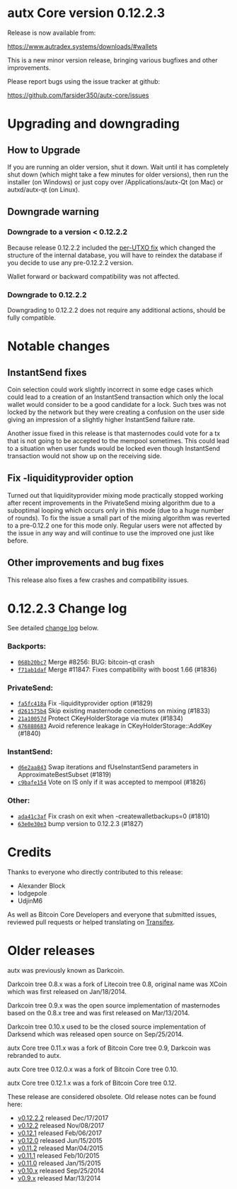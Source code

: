 autx Core version 0.12.2.3
==========================

Release is now available from:

  <https://www.autradex.systems/downloads/#wallets>

This is a new minor version release, bringing various bugfixes and other
improvements.

Please report bugs using the issue tracker at github:

  <https://github.com/farsider350/autx-core/issues>


Upgrading and downgrading
=========================

How to Upgrade
--------------

If you are running an older version, shut it down. Wait until it has completely
shut down (which might take a few minutes for older versions), then run the
installer (on Windows) or just copy over /Applications/autx-Qt (on Mac) or
autxd/autx-qt (on Linux).

Downgrade warning
-----------------

### Downgrade to a version < 0.12.2.2

Because release 0.12.2.2 included the [per-UTXO fix](release-notes/autx/release-notes-0.12.2.2.md#per-utxo-fix)
which changed the structure of the internal database, you will have to reindex
the database if you decide to use any pre-0.12.2.2 version.

Wallet forward or backward compatibility was not affected.

### Downgrade to 0.12.2.2

Downgrading to 0.12.2.2 does not require any additional actions, should be
fully compatible.

Notable changes
===============

InstantSend fixes
-----------------

Coin selection could work slightly incorrect in some edge cases which could
lead to a creation of an InstantSend transaction which only the local wallet
would consider to be a good candidate for a lock. Such txes was not locked by
the network but they were creating a confusion on the user side giving an
impression of a slightly higher InstantSend failure rate.

Another issue fixed in this release is that masternodes could vote for a tx
that is not going to be accepted to the mempool sometimes. This could lead to
a situation when user funds would be locked even though InstantSend transaction
would not show up on the receiving side.

Fix -liquidityprovider option
-----------------------------

Turned out that liquidityprovider mixing mode practically stopped working after
recent improvements in the PrivateSend mixing algorithm due to a suboptimal
looping which occurs only in this mode (due to a huge number of rounds). To fix
the issue a small part of the mixing algorithm was reverted to a pre-0.12.2 one
for this mode only. Regular users were not affected by the issue in any way and
will continue to use the improved one just like before.

Other improvements and bug fixes
--------------------------------

This release also fixes a few crashes and compatibility issues.


0.12.2.3 Change log
===================

See detailed [change log](https://github.com/farsider350/autx-core/compare/v0.12.2.2...autxpay:v0.12.2.3) below.

### Backports:
- [`068b20bc7`](https://github.com/farsider350/autx-core/commit/068b20bc7) Merge #8256: BUG: bitcoin-qt crash
- [`f71ab1daf`](https://github.com/farsider350/autx-core/commit/f71ab1daf) Merge #11847: Fixes compatibility with boost 1.66 (#1836)

### PrivateSend:
- [`fa5fc418a`](https://github.com/farsider350/autx-core/commit/fa5fc418a) Fix -liquidityprovider option (#1829)
- [`d261575b4`](https://github.com/farsider350/autx-core/commit/d261575b4) Skip existing masternode conections on mixing (#1833)
- [`21a10057d`](https://github.com/farsider350/autx-core/commit/21a10057d) Protect CKeyHolderStorage via mutex (#1834)
- [`476888683`](https://github.com/farsider350/autx-core/commit/476888683) Avoid reference leakage in CKeyHolderStorage::AddKey (#1840)

### InstantSend:
- [`d6e2aa843`](https://github.com/farsider350/autx-core/commit/d6e2aa843) Swap iterations and fUseInstantSend parameters in ApproximateBestSubset (#1819)
- [`c9bafe154`](https://github.com/farsider350/autx-core/commit/c9bafe154) Vote on IS only if it was accepted to mempool (#1826)

### Other:
- [`ada41c3af`](https://github.com/farsider350/autx-core/commit/ada41c3af) Fix crash on exit when -createwalletbackups=0 (#1810)
- [`63e0e30e3`](https://github.com/farsider350/autx-core/commit/63e0e30e3) bump version to 0.12.2.3 (#1827)

Credits
=======

Thanks to everyone who directly contributed to this release:

- Alexander Block
- lodgepole
- UdjinM6

As well as Bitcoin Core Developers and everyone that submitted issues,
reviewed pull requests or helped translating on
[Transifex](https://www.transifex.com/projects/p/autx/).


Older releases
==============

autx was previously known as Darkcoin.

Darkcoin tree 0.8.x was a fork of Litecoin tree 0.8, original name was XCoin
which was first released on Jan/18/2014.

Darkcoin tree 0.9.x was the open source implementation of masternodes based on
the 0.8.x tree and was first released on Mar/13/2014.

Darkcoin tree 0.10.x used to be the closed source implementation of Darksend
which was released open source on Sep/25/2014.

autx Core tree 0.11.x was a fork of Bitcoin Core tree 0.9,
Darkcoin was rebranded to autx.

autx Core tree 0.12.0.x was a fork of Bitcoin Core tree 0.10.

autx Core tree 0.12.1.x was a fork of Bitcoin Core tree 0.12.

These release are considered obsolete. Old release notes can be found here:

- [v0.12.2.2](release-notes/autx/release-notes-0.12.2.2.md) released Dec/17/2017
- [v0.12.2](release-notes/autx/release-notes-0.12.2.md) released Nov/08/2017
- [v0.12.1](release-notes/autx/release-notes-0.12.1.md) released Feb/06/2017
- [v0.12.0](release-notes/autx/release-notes-0.12.0.md) released Jun/15/2015
- [v0.11.2](release-notes/autx/release-notes-0.11.2.md) released Mar/04/2015
- [v0.11.1](release-notes/autx/release-notes-0.11.1.md) released Feb/10/2015
- [v0.11.0](release-notes/autx/release-notes-0.11.0.md) released Jan/15/2015
- [v0.10.x](release-notes/autx/release-notes-0.10.0.md) released Sep/25/2014
- [v0.9.x](release-notes/autx/release-notes-0.9.0.md) released Mar/13/2014

